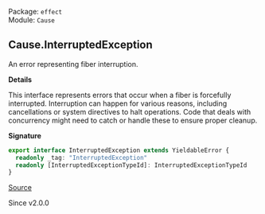Package: `effect`<br />
Module: `Cause`<br />

## Cause.InterruptedException

An error representing fiber interruption.

**Details**

This interface represents errors that occur when a fiber is forcefully
interrupted. Interruption can happen for various reasons, including
cancellations or system directives to halt operations. Code that deals with
concurrency might need to catch or handle these to ensure proper cleanup.

**Signature**

```ts
export interface InterruptedException extends YieldableError {
  readonly _tag: "InterruptedException"
  readonly [InterruptedExceptionTypeId]: InterruptedExceptionTypeId
}
```

[Source](https://github.com/Effect-TS/effect/tree/main/packages/effect/src/Cause.ts#L356)

Since v2.0.0
